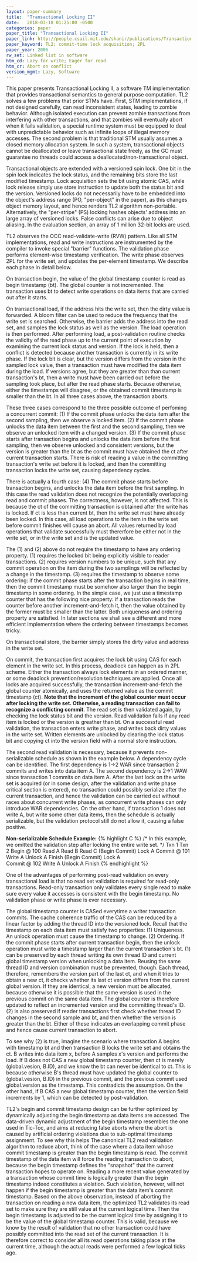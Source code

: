 ```yaml
---
layout: paper-summary
title:  "Transactional Locking II"
date:   2018-03-18 01:25:00 -0500
categories: paper
paper_title: "Transactional Locking II"
paper_link: http://people.csail.mit.edu/shanir/publications/Transactional_Locking.pdf
paper_keyword: TL2; commit-time lock acquisition; 2PL
paper_year: 2006
rw_set: Linked list in software
htm_cd: Lazy for write; Eager for read
htm_cr: Abort on conflict
version_mgmt: Lazy, Software
---
```


This paper presents Transactional Locking II, a software TM implementation that
provides transactional semantics to general purpose computation. TL2 solves a few problems
that prior STMs have. First, STM implementations, if not designed carefully, can read
inconsistent states, leading to zombie behavior. Although isolated execution can
prevent zombie transactions from interfering with other transactions, and that zombies will eventually
abort when it fails validation, a special runtime system must be equipped to deal with
unpredictable behavior such as infinite loops of illegal memory accesses. The second problem is
that traditional STM usually assumes a closed memory allocation system. In such a system, transactional 
objects cannot be deallocated or leave transactional state freely, as the GC must guarantee no 
threads could access a deallocated/non-transactional object.

Transactional objects are extended with a versioned spin lock. One bit in the spin lock indicates the lock status,
and the remaining bits store the last modified timestamp. Lock acquisition sets the bit using atomic
CAS, while lock release simply use store instruction to update both the status bit and the version. Versioned locks 
do not necessarily have to be embedded into the object's address range (PO, "per-object" in the paper), as this changes object 
memory layout, and hence renders TL2 algorithm non-portable. Alternatively, the "per-stripe" (PS) locking hashes 
objects' address into an large array of versioned locks. False conflicts can arise due to object aliasing.
In the evaluation section, an array of 1 million 32-bit locks are used.

TL2 observes the OCC read-validate-write (RVW) pattern. Like all STM implementations, read and write instructions 
are instrumented by the compiler to invoke special "barrier" functions. The validation phase performs element-wise
timestamp verification. The write phase observes 2PL for the write set, and updates the per-element timestamp. 
We describe each phase in detail below.

On transaction begin, the value of the global timestamp counter is read as begin timestamp (bt). 
The global counter is not incremented. The transaction uses bt to detect write operations on data items
that are carried out after it starts.

On transactional load, if the address hits the write set, then the dirty value is forwarded. A bloom filter
can be used to reduce the frequency that the write set is searched. Otherwise, 
the barrier adds the address into the read set, and samples the lock status as well as the version. 
The load operation is then performed. After performing load, a post-validation routine checks 
the validity of the read phase up to the current point of execution by examining the current lock status
and version. If the lock is held, then a conflict is detected because another transaction is currently in 
its write phase. If the lock bit is clear, but the version differs from the version in the sampled lock value,
then a transaction must have modified the data item during the load. If versions agree, but they are greater than
than current transaction's bt, then a write must have been carried out before the sampling took place, but after
the read phase starts. Because otherwise, either the timestamps will disagree, or the obtained commit timestamp
is smaller than the bt. In all three cases above, the transaction aborts.

These three cases correspond to the three possible outcome of perfoming a concurrent commit: (1) If the 
commit phase unlocks the data item after the second sampling, then we observe a locked item. (2) If the 
commit phase unlocks the data item between the first and the second sampling, then we observe an
unlocked item with a changed version. (3) If the commit phase starts after transaction begins 
and unlocks the data item before the first sampling, then we observe unlocked and consistent versions, 
but the version is greater than the bt as the commit must have obtained the ct after current transaction starts.
There is risk of reading a value in the committing transaction's write set before it is locked, and then the 
committing transaction locks the write set, causing dependency cycles.

There is actually a fourth case: (4) The commit phase starts before transaction begins, and unlocks the data item
before the first sampling. In this case the read validation does not recognize the potentially overlapping
read and commit phases. The correctness, however, is not affected. This is because the ct of the committing
transaction is obtained after the write has is locked. If ct is less than current bt, then the write set
must have already been locked. In this case, all load operations to the item in the write set before
commit finishes will cause an abort. All values returned by load operations that validate successfully
must thererfore be either not in the write set, or in the write set and is the updated value.

The (1) and (2) above do not require the timestamp to have any ordering property. (1) requires the locked
bit being explicitly visible to reader transactions. (2) requires version numbers to be unique, such that any
commit operation on the item during the two samplings will be reflected by a change in the timestamp.
(3) requires the timestamp to observe some ordering: if the commit phase starts after the transaction begins
in real time, then the commit timestamp must be somehow also larger than the begin timestamp in some ordering. 
In the simple case, we just use a timestamp counter that has the following nice property: if a transaction 
reads the counter before another increment-and-fetch it, then the value obtained by the former must be smaller
than the latter. Both uniqueness and ordering property are satisfied. In later sections we shall see a different 
and more efficient implementation where the ordering between timestamps becomes tricky.

On transactional store, the barrier simply stores the dirty value and address in the write set. 

On commit, the transaction first acquires the lock bit using CAS for each element in the write set.
In this process, deadlock can happen as in 2PL scheme. Either the transaction always lock elements
in an ordered manner, or some deadlock prevention/resolution techniques are applied. Once all locks are 
acquired successfully, the transaction increment-and-fetch the global counter atomically, and 
uses the returned value as the commit timestamp (ct). **Note that the increment of the global counter 
must occur after locking the write set. Otherwise, a reading transaction can fail to recognize 
a conflicting commit**. The read set is then validated again, by checking
the lock status bit and the version. Read validation fails if any read item is locked or the version
is greather than bt. On a successful read validation, the transaction enters write phase, and writes back
dirty values in the write set. Written elements are unlocked by clearing the lock status bit and copying
ct into the version field with a normal store instruction.

The second read validation is necessary, because it prevents non-serializable schedule as shown in the example
below. A dependency cycle can be identified. The first dependency is 1->2 WAR since transaction 2 commits and writes
into data item A. The second dependency is 2->1 WAW since transaction 1 commits on data item A. After the last lock on
the write set is acquired (or in some design, after the validation and write phase critical section is entered), no
transaction could possibly serialize after the current transaction, and hence the validation can be carried out
without races about concurrent write phases, as concurrent write phases can only introduce WAR dependencies.
On the other hand, if transaction 1 does not write A, but write some other data items, then the schedule is 
actually serializable, but the validation protocol still do not allow it, causing a false positive.

**Non-serializable Schedule Example:**
{% highlight C %}
/*
  In this example, we omitted the validation step after locking
  the entire write set.
 */
   Txn 1         Txn 2
Begin @ 100
  Read  A
  Read  B
                Read  C
             (Begin Commit)
                Lock  A
              Commit @ 101
                Write A
               Unlock  A
                Finish
(Begin Commit)
  Lock  A              
Commit @ 102
  Write A
 Unlock  A
  Finish
{% endhighlight %}

One of the advantages of performing post-read validation on every transactional load is that no read 
set validation is required for read-only transactions. Read-only transaction only validates every single read
to make sure every value it accesses is consistent with the begin timestamp. No validation phase or write phase
is ever necessary.

The global timestamp counter is CASed everytime a writer transaction commits. The cache coherence traffic of
the CAS can be reduced by a linear factor by adding the thread ID into the versioned lock. Recall that the
timestamp on each data item must satisfy two properties: (1) Uniqueness. An unlock operation must cause 
the timestamp to change. (2) Ordering. If the commit phase starts after current transaction begin, then the 
unlock operation must write a timestamp larger than the current transaction's bt. (1) can be preserved by each thread
writing its own thread ID and current global timestamp version when unlocking a data item. Reusing the same thread ID and version
combination must be prevented, though. Each thread, therefore, remembers the version part of the last ct, and when it tries
to obtain a new ct, it checks whether its last ct version differs from the current global version. If they are identical,
a new version must be allocated, because otherwise it is possible that the same version is used in the previous commit on
the same data item. The global counter is therefore updated to reflect an incremented version and the committing thread's
ID. (2) is also preserved if reader transactions first check whether thread ID changes in the second sample and bt, and then whether 
the version is greater than the bt. Either of these indicates an overlapping commit phase and hence cause current transaction 
to abort.

To see why (2) is true, imagine the scenario where transaction A begins with timestamp bt and then transaction B locks the write set and 
obtains the ct. B writes into data item x, before A samples x's version and performs the load. 
If B does not CAS a new global timestamp counter, then ct is merely (global.vesion, B.ID), and we know the bt can never be
identical to ct. This is because otherwise B's thread must have updated the global counter to (global.vesion, B.ID) 
in the previous commit, and the previous commit used global.version as the timestamp. This contradicts the assumption.
On the other hand, if B CAS a new global timestamp counter, then the version field increments by 1, which can be detected
by post-validation.

TL2's begin and commit timestamp design can be further optimized by dynamically adjusting the begin timestamp as data items
are accessed. The data-driven dynamic adjustment of the begin timestamp resembles the one used in Tic-Toc, and aims at reducing
false aborts where the abort is caused by artificial ordering violations due to sub-optimal timestamp assignment. To see why this 
helps The canonical TL2 read validation algorithm to reduce abort, think of the case where a data item whose commit timestamp
is greater than the begin timestamp is read. The commit timestamp of the data item will force the reading transaction to
abort, because the begin timestamp defines the "snapshot" that the current transaction hopes to operate on. Reading a more 
recent value generated by a transaction whose commit time is logically greater than the begin timestamp indeed constitutes
a violation. Such violation, however, will not happen if the begin timestamp is greater than the data item's commit timestamp.
Based on the above observation, instead of aborting the transaction on reading a new data item, the optimized TL2 validates 
its read set to make sure they are still value at the current logical time. Then the begin timestamp is adjusted to be the 
current logical time by assigning it to be the value of the global timestamp counter. This is valid, because we know by the 
result of validation that no other transaction could have possibly committed into the read set of the current transaction.
It is therefore correct to consider all its read operations taking place at the current time, although the actual reads 
were performed a few logical ticks ago. 